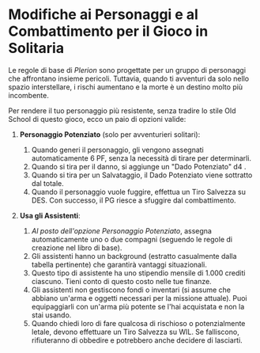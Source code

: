 # Modifiche ai Personaggi e al Combattimento per il Gioco in Solitaria

Le regole di base di _Plerion_ sono progettate per un gruppo di personaggi che affrontano insieme pericoli. Tuttavia, quando ti avventuri da solo nello spazio interstellare, i rischi aumentano e la morte è un destino molto più incombente.

Per rendere il tuo personaggio più resistente, senza tradire lo stile Old School di questo gioco, ecco un paio di opzioni valide:

1. **Personaggio Potenziato** (solo per avventurieri solitari):
   1. Quando generi il personaggio, gli vengono assegnati automaticamente 6 PF, senza la necessità di tirare per determinarli.
   2. Quando si tira per il danno, si aggiunge un "Dado Potenziato" d4 .
   3. Quando si tira per un Salvataggio, il Dado Potenziato viene sottratto dal totale.
   4. Quando il personaggio vuole fuggire, effettua un Tiro Salvezza su DES. Con successo, il PG riesce a sfuggire dal combattimento.

2. **Usa gli Assistenti**:
   1. _Al posto dell'opzione Personaggio Potenziato_, assegna automaticamente uno o due compagni (seguendo le regole di creazione nel libro di base).
   2. Gli assistenti hanno un background (estratto casualmente dalla tabella pertinente) che garantirà vantaggi situazionali.
   3. Questo tipo di assistente ha uno stipendio mensile di 1.000 crediti ciascuno. Tieni conto di questo costo nelle tue finanze.
   4. Gli assistenti non gestiscono fondi o inventari (si assume che abbiano un'arma e oggetti necessari per la missione attuale). Puoi equipaggiarli con un'arma più potente se l'hai acquistata e non la stai usando.
   5. Quando chiedi loro di fare qualcosa di rischioso o potenzialmente letale, devono effettuare un Tiro Salvezza su WIL. Se falliscono, rifiuteranno di obbedire e potrebbero anche decidere di lasciarti.


